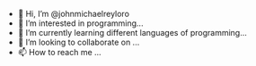 - 👋 Hi, I’m @johnmichaelreyloro
- 👀 I’m interested in programming...
- 🌱 I’m currently learning different languages of programming...
- 💞️ I’m looking to collaborate on ...
- 📫 How to reach me ...

<!---
johnmichaelreyloro/johnmichaelreyloro is a ✨ special ✨ repository because its `README.md` (this file) appears on your GitHub profile.
You can click the Preview link to take a look at your changes.
--->
